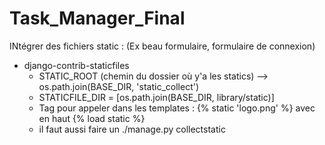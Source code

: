 # Task_Manager_Final

INtégrer des fichiers static :
(Ex beau formulaire, formulaire de connexion)

- django-contrib-staticfiles
  - STATIC_ROOT (chemin du dossier où y'a les statics) --> os.path.join(BASE_DIR, 'static_collect')
  - STATICFILE_DIR = [os.path.join(BASE_DIR, library/static)]
  - Tag pour appeler dans les templates : {% static 'logo.png' %} avec en haut {% load static %}
  - il faut aussi faire un ./manage.py collectstatic

